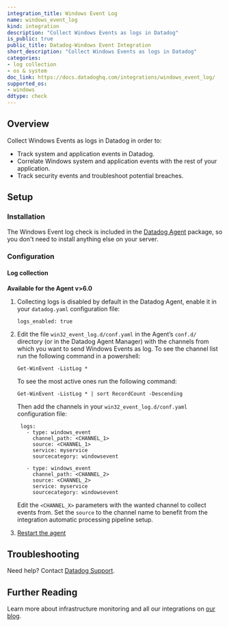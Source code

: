 ```yaml
---
integration_title: Windows Event Log
name: windows_event_log
kind: integration
description: "Collect Windows Events as logs in Datadog"
is_public: true
public_title: Datadog-Windows Event Integration
short_description: "Collect Windows Events as logs in Datadog"
categories:
- log collection
- os & system
doc_link: https://docs.datadoghq.com/integrations/windows_event_log/
supported_os:
- windows
ddtype: check
---
```


## Overview

Collect Windows Events as logs in Datadog in order to:

* Track system and application events in Datadog.
* Correlate Windows system and application events with the rest of your application.
* Track security events and troubleshoot potential breaches.

## Setup
### Installation 
The Windows Event log check is included in the [Datadog Agent][4] package, so you don't need to install anything else on your server.

### Configuration
#### Log collection

**Available for the Agent v>6.0**

1. Collecting logs is disabled by default in the Datadog Agent, enable it in your `datadog.yaml` configuration file:

    ```
    logs_enabled: true
    ```

2. Edit the file `win32_event_log.d/conf.yaml` in the Agent’s `conf.d/` directory (or in the Datadog Agent Manager) with the channels from which you want to send Windows Events as log. To see the channel list run the following command in a powershell:

    ```
    Get-WinEvent -ListLog *
    ```

    To see the most active ones run the following command:

    ```
    Get-WinEvent -ListLog * | sort RecordCount -Descending
    ```

    Then add the channels in your `win32_event_log.d/conf.yaml` configuration file:

        logs:
          - type: windows_event
            channel_path: <CHANNEL_1>
            source: <CHANNEL_1>
            service: myservice
            sourcecategory: windowsevent

          - type: windows_event
            channel_path: <CHANNEL_2>
            source: <CHANNEL_2>
            service: myservice
            sourcecategory: windowsevent
    
    Edit the `<CHANNEL_X>` parameters with the wanted channel to collect events from. Set the `source` to the channel name to benefit from the integration automatic processing pipeline setup.

3. [Restart the agent][1]

## Troubleshooting

Need help? Contact [Datadog Support][2].

## Further Reading

Learn more about infrastructure monitoring and all our integrations on [our blog][3].


[1]: /agent/basic_agent_usage/windows/
[2]: /help/
[3]: https://www.datadoghq.com/blog/
[4]: https://app.datadoghq.com/account/settings#agent
